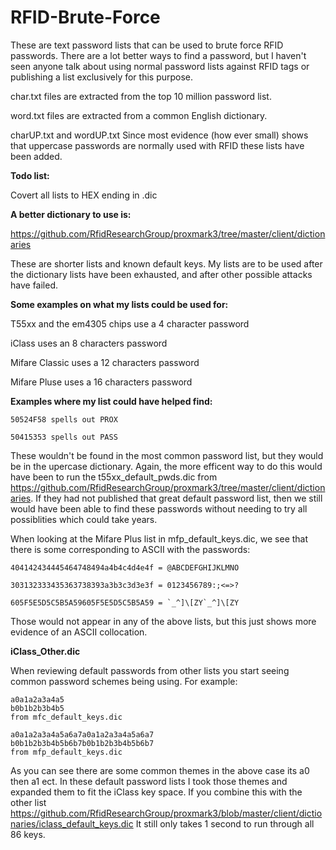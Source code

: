 # RFID-Brute-Force

These are text password lists that can be used to brute force RFID passwords. There are a lot better ways to find a password, but I haven't seen anyone talk about using normal password lists against RFID tags or publishing a list exclusively for this purpose.


char.txt files are extracted from the top 10 million password list.

word.txt files are extracted from a common English dictionary.

charUP.txt and wordUP.txt Since most evidence (how ever small) shows that uppercase passwords are normally used with RFID these lists have been added.

**Todo list:**

Covert all lists to HEX ending in .dic



**A better dictionary to use is:**

https://github.com/RfidResearchGroup/proxmark3/tree/master/client/dictionaries

These are shorter lists and known default keys. My lists are to be used after the dictionary lists have been exhausted, and after other possible attacks have failed.




**Some examples on what my lists could be used for:**

T55xx and the em4305 chips use a 4 character password

iClass uses an 8 characters password

Mifare Classic uses a 12 characters password

Mifare Pluse uses a 16 characters password




**Examples where my list could have helped find:**
```
50524F58 spells out PROX

50415353 spells out PASS
```
These wouldn't be found in the most common password list, but they would be in the upercase dictionary. Again, the more efficent way to do this would have been to run the t55xx_default_pwds.dic from https://github.com/RfidResearchGroup/proxmark3/tree/master/client/dictionaries. If they had not published that great default password list, then we still would have been able to find these passwords without needing to try all possiblities which could take years.
 
When looking at the Mifare Plus list in mfp_default_keys.dic, we see that there is some corresponding to ASCII with the passwords: 
```
404142434445464748494a4b4c4d4e4f = @ABCDEFGHIJKLMNO

303132333435363738393a3b3c3d3e3f = 0123456789:;<=>?

605F5E5D5C5B5A59605F5E5D5C5B5A59 = `_^]\[ZY`_^]\[ZY
```
Those would not appear in any of the above lists, but this just shows more evidence of an ASCII collocation.



**iClass_Other.dic**

When reviewing default passwords from other lists you start seeing common password schemes being using. For example:

```
a0a1a2a3a4a5 
b0b1b2b3b4b5
from mfc_default_keys.dic

a0a1a2a3a4a5a6a7a0a1a2a3a4a5a6a7
b0b1b2b3b4b5b6b7b0b1b2b3b4b5b6b7
from mfp_default_keys.dic
```

As you can see there are some common themes in the above case its a0 then a1 ect. In these default password lists I took those themes and expanded them to fit the iClass key space. If you combine this with the other list https://github.com/RfidResearchGroup/proxmark3/blob/master/client/dictionaries/iclass_default_keys.dic It still only takes 1 second to run through all 86 keys.
